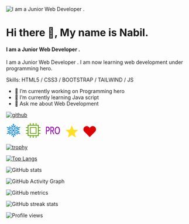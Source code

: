 ![I am a Junior Web Developer .](https://i.ibb.co/1ZHhRdQ/blurred-bg-6-1.jpg)

# Hi there 👋, My name is Nabil.
#### I am a Junior Web Developer .


I am a Junior Web Developer . I am now learning web development under programming hero.

Skills:  HTML5 / CSS3 / BOOTSTRAP /  TAILWIND / JS

- 🔭 I’m currently working on Programming hero 
- 🌱 I’m currently learning Java script  
- 💬 Ask me about Web Development 


[<img src='https://cdn.jsdelivr.net/npm/simple-icons@3.0.1/icons/github.svg' alt='github' height='40'>](https://github.com/Tarek-Siddique-Nabil)  

<a href='https://archiveprogram.github.com/'><img src='https://raw.githubusercontent.com/acervenky/animated-github-badges/master/assets/acbadge.gif' width='40' height='40'></a> <a href='https://docs.github.com/en/developers'><img src='https://raw.githubusercontent.com/acervenky/animated-github-badges/master/assets/devbadge.gif' width='40' height='40'></a> <a href='https://github.com/pricing'><img src='https://raw.githubusercontent.com/acervenky/animated-github-badges/master/assets/pro.gif' width='40' height='40'></a> <a href='https://stars.github.com/'><img src='https://raw.githubusercontent.com/acervenky/animated-github-badges/master/assets/starbadge.gif' width='35' height='35'></a> <a href='https://docs.github.com/en/github/supporting-the-open-source-community-with-github-sponsors'><img src='https://raw.githubusercontent.com/acervenky/animated-github-badges/master/assets/sponsorbadge.gif' width='35' height='35'></a> 

[![trophy](https://github-profile-trophy.vercel.app/?username=Tarek-Siddique-Nabil)](https://github.com/ryo-ma/github-profile-trophy)

[![Top Langs](https://github-readme-stats.vercel.app/api/top-langs/?username=Tarek-Siddique-Nabil)](https://github.com/anuraghazra/github-readme-stats)

![GitHub stats](https://github-readme-stats.vercel.app/api?username=Tarek-Siddique-Nabil&show_icons=true&count_private=true)  

![GitHub Activity Graph](https://activity-graph.herokuapp.com/graph?username=Tarek-Siddique-Nabil)  

![GitHub metrics](https://metrics.lecoq.io/Tarek-Siddique-Nabil)  

![GitHub streak stats](https://github-readme-streak-stats.herokuapp.com/?user=Tarek-Siddique-Nabil)  

![Profile views](https://gpvc.arturio.dev/Tarek-Siddique-Nabil)  

